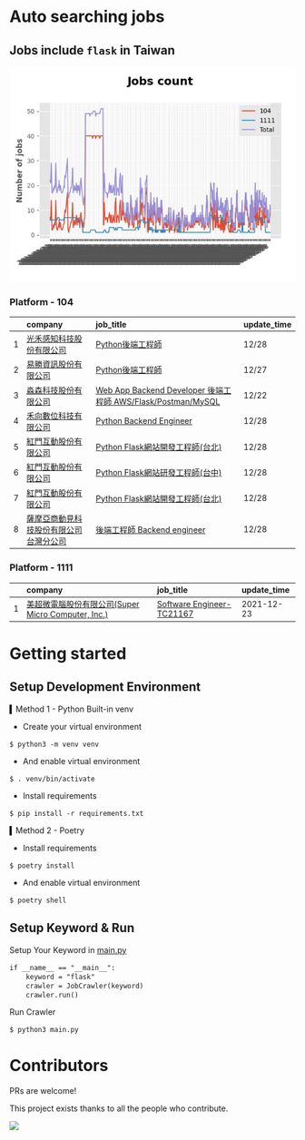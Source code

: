# Auto searching jobs

## Jobs include `flask` in Taiwan 

 ![image](./doc/plot_img.jpg)


### Platform - 104


|    | company                                                                                  | job_title                                                                                                                | update_time   |
|---:|:-----------------------------------------------------------------------------------------|:-------------------------------------------------------------------------------------------------------------------------|:--------------|
|  1 | [光禾感知科技股份有限公司](https://www.104.com.tw/company/1a2x6bks9s?jobsource=jolist_d_date)        | [Python後端工程師](https://www.104.com.tw/job/71j4l?jobsource=jolist_d_date)                                                  | 12/28         |
|  2 | [易勝資訊股份有限公司](https://www.104.com.tw/company/1a2x6bj8og?jobsource=jolist_c_relevance)     | [Python後端工程師](https://www.104.com.tw/job/76vbt?jobsource=jolist_c_relevance)                                             | 12/27         |
|  3 | [淼森科技股份有限公司](https://www.104.com.tw/company/1a2x6blm7t?jobsource=jolist_c_relevance)     | [Web App Backend Developer 後端工程師 AWS/Flask/Postman/MySQL](https://www.104.com.tw/job/7a7i3?jobsource=jolist_c_relevance) | 12/22         |
|  4 | [禾向數位科技有限公司](https://www.104.com.tw/company/1a2x6bl8h8?jobsource=jolist_d_date)          | [Python Backend Engineer](https://www.104.com.tw/job/71i7c?jobsource=jolist_d_date)                                      | 12/28         |
|  5 | [紅門互動股份有限公司](https://www.104.com.tw/company/oh4m67k?jobsource=jolist_c_relevance)        | [Python Flask網站開發工程師(台北)](https://www.104.com.tw/job/6xtfl?jobsource=jolist_c_relevance)                                 | 12/28         |
|  6 | [紅門互動股份有限公司](https://www.104.com.tw/company/oh4m67k?jobsource=jolist_c_relevance)        | [Python Flask網站研發工程師(台中)](https://www.104.com.tw/job/6kf9h?jobsource=jolist_c_relevance)                                 | 12/28         |
|  7 | [紅門互動股份有限公司](https://www.104.com.tw/company/oh4m67k?jobsource=jolist_d_date)             | [Python Flask網站開發工程師(台北)](https://www.104.com.tw/job/6xtfl?jobsource=jolist_d_date)                                      | 12/28         |
|  8 | [薩摩亞商動見科技股份有限公司台灣分公司](https://www.104.com.tw/company/1a2x6bkwvs?jobsource=jolist_d_date) | [後端工程師 Backend engineer](https://www.104.com.tw/job/7ei4a?jobsource=jolist_d_date)                                       | 12/28         |

### Platform - 1111


|    | company                                                                          | job_title                                                          | update_time   |
|---:|:---------------------------------------------------------------------------------|:-------------------------------------------------------------------|:--------------|
|  1 | [美超微電腦股份有限公司(Super Micro Computer, Inc.)](https://www.1111.com.tw/corp/9530088/) | [Software Engineer-TC21167](https://www.1111.com.tw/job/98544764/) | 2021-12-23    |



# Getting started
## Setup Development Environment
▍Method 1 - Python Built-in venv

- Create your virtual environment
```
$ python3 -m venv venv
```
- And enable virtual environment
```
$ . venv/bin/activate
```
- Install requirements
```
$ pip install -r requirements.txt 
```

▍Method 2 - Poetry
- Install requirements
```
$ poetry install
```
- And enable virtual environment
```
$ poetry shell
```

## Setup Keyword & Run

Setup Your Keyword in [main.py](./main.py#L88)
```
if __name__ == "__main__":
    keyword = "flask"
    crawler = JobCrawler(keyword)
    crawler.run()
```

Run Crawler
```
$ python3 main.py
```

# Contributors
PRs are welcome!

This project exists thanks to all the people who contribute.

<a href="https://github.com/hsuanchi/auto-search-flask-job/graphs/contributors">
  <img src="https://contrib.rocks/image?repo=hsuanchi/auto-search-flask-job"/>
</a>
